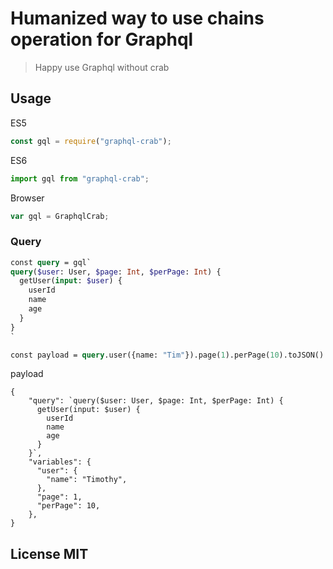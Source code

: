# Humanized way to use chains operation for Graphql

> Happy use Graphql without crab

## Usage

ES5

```javascript
const gql = require("graphql-crab");
```

ES6

```javascript
import gql from "graphql-crab";
```

Browser

```javascript
var gql = GraphqlCrab;
```

### Query

```graphql
const query = gql`
query($user: User, $page: Int, $perPage: Int) {
  getUser(input: $user) {
    userId
    name
    age
  }
}
`

const payload = query.user({name: "Tim"}).page(1).perPage(10).toJSON()
```

payload

```
{
    "query": `query($user: User, $page: Int, $perPage: Int) {
      getUser(input: $user) {
        userId
        name
        age
      }
    }`,
    "variables": {
      "user": {
        "name": "Timothy",
      },
      "page": 1,
      "perPage": 10,
    },
}
```

## License MIT
